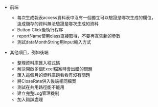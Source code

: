 - 前端
    - 每次生成報表access資料表中沒有一個獨立可以驗證是哪次生成的欄位，造成儲存的資料無法驗證是哪次生成的資料
    - Button Click後執行程序
    - reportName使用class直接取得，不要再宣告新的參數
    - 測試dataMonthString用input輸入方式


- 其他項目，例如後端
    - 整理資料庫匯入程式碼
    - 解決開啟多個Excel檔案時會出錯的問題
    - 匯入這個月的資料庫跑看看有沒有問題
    - 將CloseRate併入後端相同檔案
    - 測試在共用路徑能不能用
    - 建立完整Log管理機制
    - 加入錯誤處理
    
